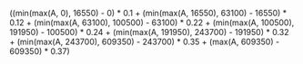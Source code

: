 ((min(max(A, 0), 16550) - 0) * 0.1 + (min(max(A, 16550), 63100) - 16550) * 0.12 + (min(max(A, 63100), 100500) - 63100) * 0.22 + (min(max(A, 100500), 191950) - 100500) * 0.24 + (min(max(A, 191950), 243700) - 191950) * 0.32 + (min(max(A, 243700), 609350) - 243700) * 0.35 + (max(A, 609350) - 609350) * 0.37)

